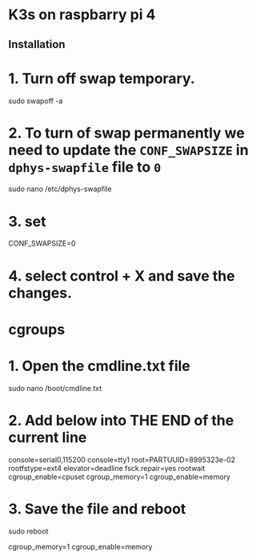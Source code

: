 # K3s on raspbarry pi 4

## Installation

# 1. Turn off swap temporary.
sudo swapoff -a

# 2. To turn of swap permanently we need to update the `CONF_SWAPSIZE` in `dphys-swapfile` file to `0`
sudo nano /etc/dphys-swapfile

# 3. set
  CONF_SWAPSIZE=0

# 4. select control + X and save the changes.

# cgroups

# 1. Open the cmdline.txt file
sudo nano /boot/cmdline.txt

# 2. Add below into THE END of the current line
console=serial0,115200 console=tty1 root=PARTUUID=8995323e-02 rootfstype=ext4 elevator=deadline fsck.repair=yes rootwait cgroup_enable=cpuset cgroup_memory=1 cgroup_enable=memory

# 3. Save the file and reboot
sudo reboot

cgroup_memory=1 cgroup_enable=memory